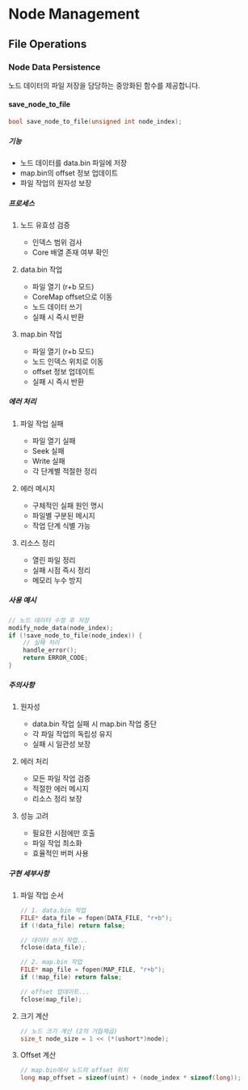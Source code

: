 # Node Management

## File Operations

### Node Data Persistence
노드 데이터의 파일 저장을 담당하는 중앙화된 함수를 제공합니다.

#### save_node_to_file
```c
bool save_node_to_file(unsigned int node_index);
```

##### 기능
- 노드 데이터를 data.bin 파일에 저장
- map.bin의 offset 정보 업데이트
- 파일 작업의 원자성 보장

##### 프로세스
1. 노드 유효성 검증
   - 인덱스 범위 검사
   - Core 배열 존재 여부 확인

2. data.bin 작업
   - 파일 열기 (r+b 모드)
   - CoreMap offset으로 이동
   - 노드 데이터 쓰기
   - 실패 시 즉시 반환

3. map.bin 작업
   - 파일 열기 (r+b 모드)
   - 노드 인덱스 위치로 이동
   - offset 정보 업데이트
   - 실패 시 즉시 반환

##### 에러 처리
1. 파일 작업 실패
   - 파일 열기 실패
   - Seek 실패
   - Write 실패
   - 각 단계별 적절한 정리

2. 에러 메시지
   - 구체적인 실패 원인 명시
   - 파일별 구분된 메시지
   - 작업 단계 식별 가능

3. 리소스 정리
   - 열린 파일 정리
   - 실패 시점 즉시 정리
   - 메모리 누수 방지

##### 사용 예시
```c
// 노드 데이터 수정 후 저장
modify_node_data(node_index);
if (!save_node_to_file(node_index)) {
    // 실패 처리
    handle_error();
    return ERROR_CODE;
}
```

##### 주의사항
1. 원자성
   - data.bin 작업 실패 시 map.bin 작업 중단
   - 각 파일 작업의 독립성 유지
   - 실패 시 일관성 보장

2. 에러 처리
   - 모든 파일 작업 검증
   - 적절한 에러 메시지
   - 리소스 정리 보장

3. 성능 고려
   - 필요한 시점에만 호출
   - 파일 작업 최소화
   - 효율적인 버퍼 사용

##### 구현 세부사항
1. 파일 작업 순서
   ```c
   // 1. data.bin 작업
   FILE* data_file = fopen(DATA_FILE, "r+b");
   if (!data_file) return false;
   
   // 데이터 쓰기 작업...
   fclose(data_file);
   
   // 2. map.bin 작업
   FILE* map_file = fopen(MAP_FILE, "r+b");
   if (!map_file) return false;
   
   // offset 업데이트...
   fclose(map_file);
   ```

2. 크기 계산
   ```c
   // 노드 크기 계산 (2의 거듭제곱)
   size_t node_size = 1 << (*(ushort*)node);
   ```

3. Offset 계산
   ```c
   // map.bin에서 노드의 offset 위치
   long map_offset = sizeof(uint) + (node_index * sizeof(long));
   ``` 